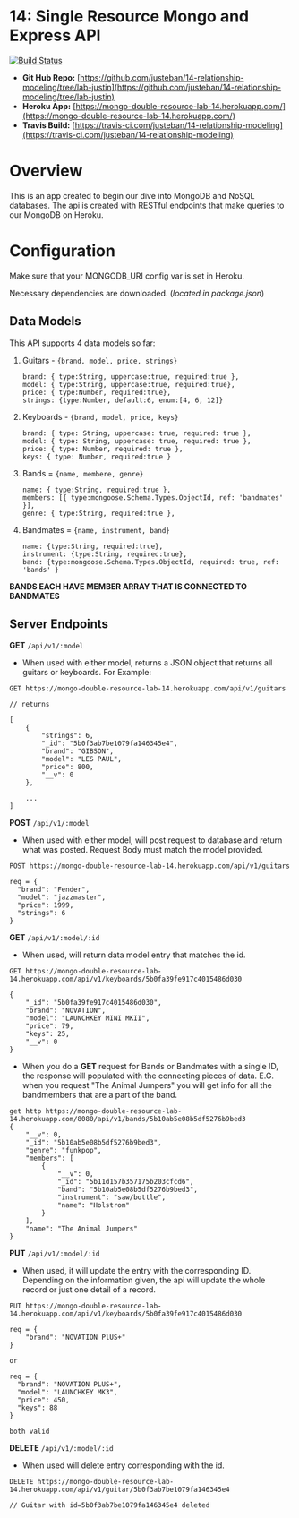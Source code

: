  14: Single Resource Mongo and Express API
===

[![Build Status](https://travis-ci.com/justeban/14-relationship-modeling.svg?branch=lab-justin)](https://travis-ci.com/justeban/14-relationship-modeling)

* **Git Hub Repo:** [https://github.com/justeban/14-relationship-modeling/tree/lab-justin](https://github.com/justeban/14-relationship-modeling/tree/lab-justin)
* **Heroku App:** [https://mongo-double-resource-lab-14.herokuapp.com/](https://mongo-double-resource-lab-14.herokuapp.com/)
* **Travis Build:** [https://travis-ci.com/justeban/14-relationship-modeling](https://travis-ci.com/justeban/14-relationship-modeling)

# Overview
This is an app created to begin our dive into MongoDB and NoSQL databases. The api is created with RESTful endpoints that make queries to our MongoDB on Heroku.

# Configuration  

Make sure that your MONGODB_URI config var is set in Heroku. 

Necessary dependencies are downloaded. (*located in package.json*)

## Data Models

This API supports 4 data models so far: 

1. Guitars - ```{brand, model, price, strings}```
    ```
    brand: { type:String, uppercase:true, required:true },
    model: { type:String, uppercase:true, required:true},
    price: { type:Number, required:true},
    strings: {type:Number, default:6, enum:[4, 6, 12]}
    ``` 
2. Keyboards - ```{brand, model, price, keys}```
    ```
    brand: { type: String, uppercase: true, required: true },
    model: { type: String, uppercase: true, required: true },
    price: { type: Number, required: true },
    keys: { type: Number, required:true }
    ```
3. Bands = ```{name, membere, genre}```
    ```
    name: { type:String, required:true },
    members: [{ type:mongoose.Schema.Types.ObjectId, ref: 'bandmates' }],
    genre: { type:String, required:true },
    ```
4. Bandmates = ```{name, instrument, band}```
     ```
    name: {type:String, required:true},
    instrument: {type:String, required:true},
    band: {type:mongoose.Schema.Types.ObjectId, required: true, ref: 'bands' }
    ```

**BANDS EACH HAVE MEMBER ARRAY THAT IS CONNECTED TO BANDMATES**

## Server Endpoints

**GET** `/api/v1/:model`

*  When used with either model, returns a JSON object that returns all guitars or keyboards. For Example: 
```
GET https://mongo-double-resource-lab-14.herokuapp.com/api/v1/guitars

// returns

[
    {
        "strings": 6,
        "_id": "5b0f3ab7be1079fa146345e4",
        "brand": "GIBSON",
        "model": "LES PAUL",
        "price": 800,
        "__v": 0
    }, 
    
    ...
]
```

**POST** `/api/v1/:model`

* When used with either model, will post request to database and return what was posted. Request Body must match the model provided. 

```
POST https://mongo-double-resource-lab-14.herokuapp.com/api/v1/guitars

req = {
  "brand": "Fender", 
  "model": "jazzmaster", 
  "price": 1999, 
  "strings": 6
}
```

**GET** `/api/v1/:model/:id`

* When used, will return data model entry that matches the id. 

```
GET https://mongo-double-resource-lab-14.herokuapp.com/api/v1/keyboards/5b0fa39fe917c4015486d030

{
    "_id": "5b0fa39fe917c4015486d030",
    "brand": "NOVATION",
    "model": "LAUNCHKEY MINI MKII",
    "price": 79,
    "keys": 25,
    "__v": 0
}
```

* When you do a **GET** request for Bands or Bandmates with a single ID, the response will populated with the connecting pieces of data. E.G. when you request "The Animal Jumpers" you will get info for all the bandmembers that are a part of the band. 
```
get http https://mongo-double-resource-lab-14.herokuapp.com/8080/api/v1/bands/5b10ab5e08b5df5276b9bed3
{
    "__v": 0,
    "_id": "5b10ab5e08b5df5276b9bed3",
    "genre": "funkpop",
    "members": [
        {
            "__v": 0,
            "_id": "5b11d157b357175b203cfcd6",
            "band": "5b10ab5e08b5df5276b9bed3",
            "instrument": "saw/bottle",
            "name": "Holstrom"
        }
    ],
    "name": "The Animal Jumpers"
}
```

**PUT** `/api/v1/:model/:id`

* When used, it will update the entry with the corresponding ID. Depending on the information given, the api will update the whole record or just one detail of a record.
```
PUT https://mongo-double-resource-lab-14.herokuapp.com/api/v1/keyboards/5b0fa39fe917c4015486d030

req = {
    "brand": "NOVATION PlUS+"
}

or 

req = {
  "brand": "NOVATION PLUS+",
  "model": "LAUNCHKEY MK3",
  "price": 450,
  "keys": 88
}

both valid
```

**DELETE** `/api/v1/:model/:id`

* When used will delete entry corresponding with the id. 

```
DELETE https://mongo-double-resource-lab-14.herokuapp.com/api/v1/guitar/5b0f3ab7be1079fa146345e4

// Guitar with id=5b0f3ab7be1079fa146345e4 deleted
```



